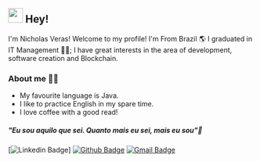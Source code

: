 ## <img src="https://media.giphy.com/media/hvRJCLFzcasrR4ia7z/giphy.gif" width="30px"> Hey!

I'm Nicholas Veras! Welcome to my profile! 
I'm From Brazil 🌎 
I graduated in IT Management 👨‍💻;
I have great interests in the area of development, 
software creation and Blockchain.



### About me 👨‍💻
 
 - My favourite language is Java.
 - I like to practice English in my spare time.
 - I love coffee with a good read!

##### "Eu sou aquilo que sei. Quanto mais eu sei, mais eu sou"🧠
[![Linkedin Badge](https://img.shields.io/badge/-LinkedIn-blue?style=flat-square&logo=Linkedin&logoColor=white&link=https://https://www.linkedin.com/in/nicholas-de-abreu-259393215/)]
 [![Github Badge](https://img.shields.io/badge/-Github-000?style=flat-square&logo=Github&logoColor=white&link=https://github.com/nichveras)](https://github.com/nichveras)
 [![Gmail Badge](https://img.shields.io/badge/-Gmail-c14438?style=flat-square&logo=Gmail&logoColor=white&link=mailto:contatonicholasveras.dev@gmail.com)](mailto:contatonicholasveras.dev@gmail.com)
